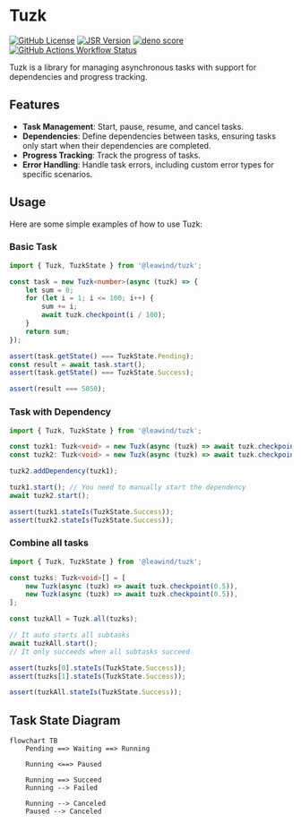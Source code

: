 # Tuzk

[![GitHub License](https://img.shields.io/github/license/Leawind/tuzk-ts)](https://github.com/Leawind/tuzk-ts)
[![JSR Version](https://jsr.io/badges/@leawind/tuzk)](https://jsr.io/@leawind/tuzk)
[![deno score](https://jsr.io/badges/@leawind/tuzk/score)](https://jsr.io/@leawind/tuzk/doc)
[![GitHub Actions Workflow Status](https://img.shields.io/github/actions/workflow/status/Leawind/tuzk-ts/deno-test.yaml?branch=main&logo=github-actions&label=test)](https://github.com/Leawind/tuzk-ts/actions/workflows/deno-test.yaml)

Tuzk is a library for managing asynchronous tasks with support for dependencies and progress tracking.

## Features

- **Task Management**: Start, pause, resume, and cancel tasks.
- **Dependencies**: Define dependencies between tasks, ensuring tasks only start when their dependencies are completed.
- **Progress Tracking**: Track the progress of tasks.
- **Error Handling**: Handle task errors, including custom error types for specific scenarios.

## Usage

Here are some simple examples of how to use Tuzk:

### Basic Task

```typescript
import { Tuzk, TuzkState } from '@leawind/tuzk';

const task = new Tuzk<number>(async (tuzk) => {
	let sum = 0;
	for (let i = 1; i <= 100; i++) {
		sum += i;
		await tuzk.checkpoint(i / 100);
	}
	return sum;
});

assert(task.getState() === TuzkState.Pending);
const result = await task.start();
assert(task.getState() === TuzkState.Success);

assert(result === 5050);
```

### Task with Dependency

```typescript
import { Tuzk, TuzkState } from '@leawind/tuzk';

const tuzk1: Tuzk<void> = new Tuzk(async (tuzk) => await tuzk.checkpoint(0.5));
const tuzk2: Tuzk<void> = new Tuzk(async (tuzk) => await tuzk.checkpoint(0.5));

tuzk2.addDependency(tuzk1);

tuzk1.start(); // You need to manually start the dependency
await tuzk2.start();

assert(tuzk1.stateIs(TuzkState.Success));
assert(tuzk2.stateIs(TuzkState.Success));
```

### Combine all tasks

```typescript
import { Tuzk, TuzkState } from '@leawind/tuzk';

const tuzks: Tuzk<void>[] = [
	new Tuzk(async (tuzk) => await tuzk.checkpoint(0.5)),
	new Tuzk(async (tuzk) => await tuzk.checkpoint(0.5)),
];

const tuzkAll = Tuzk.all(tuzks);

// It auto starts all subtasks
await tuzkAll.start();
// It only succeeds when all subtasks succeed

assert(tuzks[0].stateIs(TuzkState.Success));
assert(tuzks[1].stateIs(TuzkState.Success));

assert(tuzkAll.stateIs(TuzkState.Success));
```

## Task State Diagram

```mermaid
flowchart TB
	Pending ==> Waiting ==> Running

	Running <==> Paused

	Running ==> Succeed
	Running --> Failed

	Running --> Canceled
	Paused --> Canceled
```
